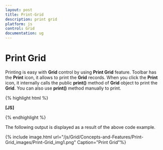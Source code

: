```yaml
---
layout: post
title: Print-Grid
description: print grid
platform: js
control: Grid
documentation: ug
---
```


# Print Grid

Printing is easy with **Grid** control by using **Print Grid** feature. Toolbar has the **Print** icon, it allows to print the **Grid** records. When you click the **Print** icon, it internally calls the public **print()** method of **Grid** object to print the **Grid**. You can also use **print()** method manually to print.

{% highlight html %}

**[JS]**
<div id="Grid"></div>
<script type="text/javascript">
         $(function () {
            $("#Grid").ejGrid({
                // the datasource "window.gridData" is referred from jsondata.min.js
                dataSource: window.gridData,  				     
                toolbarSettings:{showToolbar:true,toolbarItems: [**ej.Grid.ToolBarItems.PrintGrid**]},
                columns: ["OrderID "," CustomerID "," EmployeeID "," Freight”
                        ," ShipCity” ," Verified”]]
            });
        });
    </script>    


{% endhighlight %}



The following output is displayed as a result of the above code example.

{% include image.html url="/js/Grid/Concepts-and-Features/Print-Grid_images/Print-Grid_img1.png" Caption="Print Grid"%}

